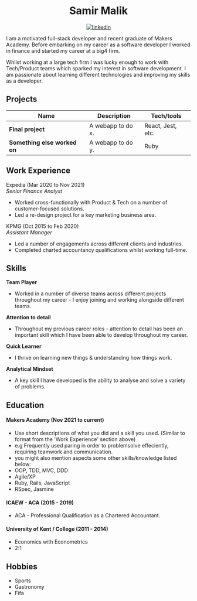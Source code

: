 
<h1 align="center"> Samir Malik </h1>

<div align="center">
 <a href="https://uk.linkedin.com/in/samir-malik-83b54175/">
    <img alt="linkedin" title="My LinkedIn Page" src="https://img.shields.io/badge/LinkedIn-0077B5?style=for-the-badge&logo=linkedin&logoColor=white"></a>

</div>

I am a motivated full-stack developer and recent graduate of Makers Academy. Before embarking on my career as a software developer I worked in finance and started my career at a big4 firm.

Whilst working at a large tech firm I was lucky enough to work with Tech/Product teams which sparked my interest in software development. I am passionate about learning different technologies and improving my skills as a developer. 


## Projects

| Name                         | Description       | Tech/tools        |
| ---------------------------- | ----------------- | ----------------- |
| **Final project**            | A webapp to do x. | React, Jest, etc. |
| **Something else worked on** | A webapp to do y. | Ruby              |

## Work Experience

Expedia (Mar 2020 to Nov 2021)  
*Senior Finance Analyst*

* Worked cross-functionally with Product & Tech on a number of customer-focused solutions.
* Led a re-design project for a key marketing business area. 

KPMG (Oct 2015 to Feb 2020)  
*Assistant Manager*

* Led a number of engagements across different clients and industries. 
* Completed charted accountancy qualifications whilst working full-time. 

## Skills

 **Team Player**

* Worked in a number of diverse teams across different projects throughout my career - I enjoy joining and working alongside different teams. 

**Attention to detail**

* Throughout my previous career roles - attention to detail has been an important skill which I have been able to develop throughout my career. 

**Quick Learner**

* I thrive on learning new things & understanding how things work.

**Analytical Mindset**

* A key skill I have developed is the ability to analyse and solve a variety of problems. 

## Education

#### Makers Academy (Nov 2021 to current)
- Use short descriptions of what you did and a skill you used. (Similar to format from the 'Work Experience' section above)
- e.g Frequently used paring in order to problemsolve effeciently, requiring teamwork and communication.
- you might also mention aspects some other skills/knowledge listed below: 
- OOP, TDD, MVC, DDD
- Agile/XP
- Ruby, Rails, JavaScript
- RSpec, Jasmine

#### ICAEW - ACA (2015 - 2019)

- ACA - Professional Qualification as a Chartered Accountant.

#### University of Kent / College (2011 - 2014)

- Economics with Econometrics 
- 2:1 

## Hobbies

- Sports
- Gastronomy
- Fifa
